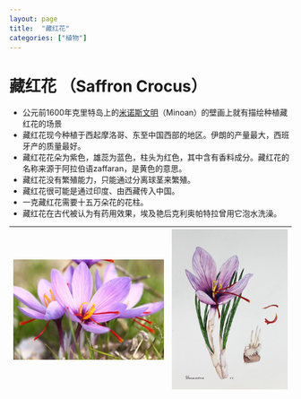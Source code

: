 ```yaml
---
layout: page
title:  "藏红花"
categories: ["植物"]
---
```


# 藏红花 （Saffron Crocus）

* 公元前1600年克里特岛上的[米诺斯文明](https://baike.baidu.com/item/%E7%B1%B3%E8%AF%BA%E6%96%AF%E6%96%87%E6%98%8E/744324)（Minoan）的壁画上就有描绘种植藏红花的场景
* 藏红花现今种植于西起摩洛哥、东至中国西部的地区。伊朗的产量最大，西班牙产的质量最好。
* 藏红花花朵为紫色，雄蕊为蓝色，柱头为红色，其中含有香料成分。藏红花的名称来源于阿拉伯语zaffaran，是黄色的意思。
* 藏红花没有繁殖能力，只能通过分离球茎来繁殖。
* 藏红花很可能是通过印度、由西藏传入中国。
* 一克藏红花需要十五万朵花的花柱。
* 藏红花在古代被认为有药用效果，埃及艳后克利奥帕特拉曾用它泡水洗澡。


| ![](images/saffron_crocus.jpg) | ![](images/saffron_crocus_drawing.jpg) |
| - | - |